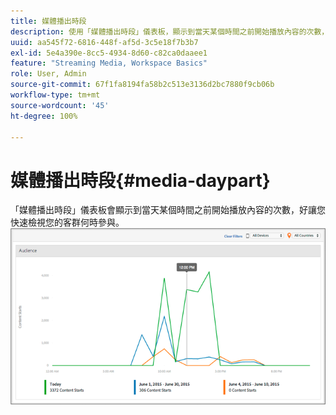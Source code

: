 ```yaml
---
title: 媒體播出時段
description: 使用「媒體播出時段」儀表板，顯示到當天某個時間之前開始播放內容的次數，並分析您的客群何時參與。
uuid: aa545f72-6816-448f-af5d-3c5e18f7b3b7
exl-id: 5e4a390e-8cc5-4934-8d60-c82ca0daaee1
feature: "Streaming Media, Workspace Basics"
role: User, Admin
source-git-commit: 67f1fa8194fa58b2c513e3136d2bc7880f9cb06b
workflow-type: tm+mt
source-wordcount: '45'
ht-degree: 100%

---
```


# 媒體播出時段{#media-daypart}

「媒體播出時段」儀表板會顯示到當天某個時間之前開始播放內容的次數，好讓您快速檢視您的客群何時參與。 ![](assets/video-daypart-report.png)
